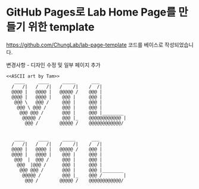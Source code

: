 # GitHub Pages로 Lab Home Page를 만들기 위한 template

https://github.com/ChungLab/lab-page-template
코드를 베이스로 작성되었습니다.

변경사항 - 디자인 수정 및 일부 페이지 추가

```
<<ASCII art by Tam>>
   ____     ____     _____      ___
  /   /|   /   /|   /    /|    /  /|
  @@@@ |   @@@@ |   @@@@@ /    @@@ |
  @@@@ |   @@@@ |    @@@ |     @@@ |
   @@@ \   @@@ /     @@@ |     @@@ |
    @@@ \ @@@ /      @@@ |     @@@ |
     @@@ @@@ /       @@@ |     @@@ |________
      @@@@@ /        @@@ |_    @@@@@@@@@@@@ |
       @@@ /        @@@@@ /    @@@@@@@@@@@@/


   ____     ____     _____      ___
  /   /|   /   /|   /    /|    /  /|
  @@@@ |   @@@@ |   @@@@@ /    @@@ |
  @@@@ |   @@@@ |    @@@ |     @@@ |
   @@@  |  @@@ /     @@@ |     @@@ |
    @@@  |@@@ /      @@@ |     @@@ |
     @@@ @@@ /       @@@ |     @@@ |________
      @@@@@ /        @@@ |_    @@@ /        |
       @@@ /        @@@@@ /    @@@@@@@@@@@@/
```
